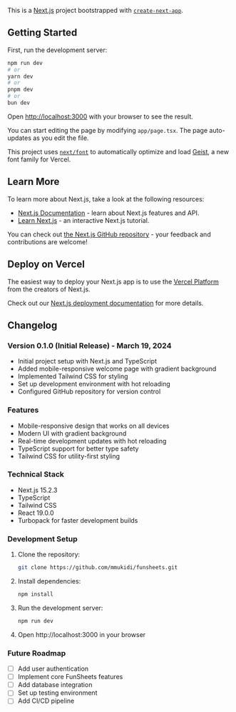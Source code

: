 This is a [Next.js](https://nextjs.org) project bootstrapped with [`create-next-app`](https://nextjs.org/docs/app/api-reference/cli/create-next-app).

## Getting Started

First, run the development server:

```bash
npm run dev
# or
yarn dev
# or
pnpm dev
# or
bun dev
```

Open [http://localhost:3000](http://localhost:3000) with your browser to see the result.

You can start editing the page by modifying `app/page.tsx`. The page auto-updates as you edit the file.

This project uses [`next/font`](https://nextjs.org/docs/app/building-your-application/optimizing/fonts) to automatically optimize and load [Geist](https://vercel.com/font), a new font family for Vercel.

## Learn More

To learn more about Next.js, take a look at the following resources:

- [Next.js Documentation](https://nextjs.org/docs) - learn about Next.js features and API.
- [Learn Next.js](https://nextjs.org/learn) - an interactive Next.js tutorial.

You can check out [the Next.js GitHub repository](https://github.com/vercel/next.js) - your feedback and contributions are welcome!

## Deploy on Vercel

The easiest way to deploy your Next.js app is to use the [Vercel Platform](https://vercel.com/new?utm_medium=default-template&filter=next.js&utm_source=create-next-app&utm_campaign=create-next-app-readme) from the creators of Next.js.

Check out our [Next.js deployment documentation](https://nextjs.org/docs/app/building-your-application/deploying) for more details.

## Changelog

### Version 0.1.0 (Initial Release) - March 19, 2024
- Initial project setup with Next.js and TypeScript
- Added mobile-responsive welcome page with gradient background
- Implemented Tailwind CSS for styling
- Set up development environment with hot reloading
- Configured GitHub repository for version control

### Features
- Mobile-responsive design that works on all devices
- Modern UI with gradient background
- Real-time development updates with hot reloading
- TypeScript support for better type safety
- Tailwind CSS for utility-first styling

### Technical Stack
- Next.js 15.2.3
- TypeScript
- Tailwind CSS
- React 19.0.0
- Turbopack for faster development builds

### Development Setup
1. Clone the repository:
   ```bash
   git clone https://github.com/mmukidi/funsheets.git
   ```
2. Install dependencies:
   ```bash
   npm install
   ```
3. Run the development server:
   ```bash
   npm run dev
   ```
4. Open http://localhost:3000 in your browser

### Future Roadmap
- [ ] Add user authentication
- [ ] Implement core FunSheets features
- [ ] Add database integration
- [ ] Set up testing environment
- [ ] Add CI/CD pipeline
